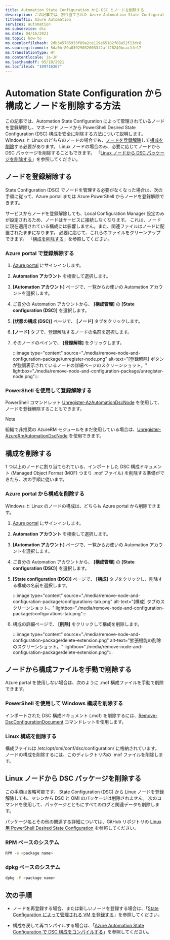 ```yaml
---
title: Automation State Configuration から DSC とノードを削除する
description: この記事では、割り当てられた Azure Automation State Configuration (DSC) 構成ドキュメントを削除して、マネージド ノードを登録解除する方法について説明します。
titleSuffix: Azure Automation
services: automation
ms.subservice: dsc
ms.date: 04/16/2021
ms.topic: how-to
ms.openlocfilehash: 2db345705933f89a2ce119e65182f88a52f13dc8
ms.sourcegitcommit: 5da0bf89a039290326033f2aff26249bcac1fe17
ms.translationtype: HT
ms.contentlocale: ja-JP
ms.lasthandoff: 05/10/2021
ms.locfileid: "109716367"
---
```

# <a name="how-to-remove-a-configuration-and-node-from-automation-state-configuration"></a>Automation State Configuration から構成とノードを削除する方法

この記事では、Automation State Configuration によって管理されているノードを登録解除し、マネージド ノードから PowerShell Desired State Configuration (DSC) 構成を安全に削除する方法について説明します。 Windows と Linux のどちらのノードの場合でも、[ノードを登録解除](#unregister-a-node)して[構成を削除](#delete-a-configuration-from-the-azure-portal)する必要があります。 Linux ノードの場合のみ、必要に応じてノードから DSC パッケージを削除することもできます。 「[Linux ノードから DSC パッケージを削除する](#remove-the-dsc-package-from-a-linux-node)」を参照してください。

## <a name="unregister-a-node"></a>ノードを登録解除する

State Configuration (DSC) でノードを管理する必要がなくなった場合は、次の手順に従って、Azure portal または Azure PowerShell からノードを登録解除できます。

サービスからノードを登録解除しても、Local Configuration Manager 設定のみが設定されるため、ノードはサービスに接続しなくなります。 これは、ノードに現在適用されている構成には影響しません。また、関連ファイルはノードに配置されたままになります。 必要に応じて、これらのファイルをクリーンアップできます。 「[構成を削除する](#delete-a-configuration)」を参照してください。

### <a name="unregister-in-the-azure-portal"></a>Azure portal で登録解除する

1. [Azure portal](https://portal.azure.com) にサインインします。
1. **Automation アカウント** を検索して選択します。
1. **[Automation アカウント]** ページで、一覧からお使いの Automation アカウントを選択します。
1. ご自分の Automation アカウントから、 **[構成管理]** の **[State configuration (DSC)]** を選択します。
1. **[状態の構成 (DSC)]** ページで、 **[ノード]** タブをクリックします。
1. **[ノード]** タブで、登録解除するノードの名前を選択します。
1. そのノードのペインで、 **[登録解除]** をクリックします。

   :::image type="content" source="./media/remove-node-and-configuration-package/unregister-node.png" alt-text="[登録解除] ボタンが強調表示されているノードの詳細ページのスクリーンショット。" lightbox="./media/remove-node-and-configuration-package/unregister-node.png":::

### <a name="unregister-using-powershell"></a>PowerShell を使用して登録解除する

PowerShell コマンドレット [Unregister-AzAutomationDscNode](/powershell/module/az.automation/unregister-azautomationdscnode) を使用して、ノードを登録解除することもできます。

>[!NOTE]
>組織で非推奨の AzureRM モジュールをまだ使用している場合は、[Unregister-AzureRmAutomationDscNode](/powershell/module/azurerm.automation/unregister-azurermautomationdscnode) を使用できます。

## <a name="delete-a-configuration"></a>構成を削除する

1 つ以上のノードに割り当てられている、インポートした DSC 構成ドキュメント (Managed Object Format (MOF) つまり .mof ファイル) を削除する準備ができたら、次の手順に従います。

### <a name="delete-a-configuration-from-the-azure-portal"></a>Azure portal から構成を削除する

Windows と Linux のノードの構成は、どちらも Azure portal から削除できます。

1. [Azure portal](https://portal.azure.com) にサインインします。
1. **Automation アカウント** を検索して選択します。
1. **[Automation アカウント]** ページで、一覧からお使いの Automation アカウントを選択します。
1. ご自分の Automation アカウントから、 **[構成管理]** の **[State configuration (DSC)]** を選択します。
1. **[State configuration (DSC)]** ページで、 **[構成]** タブをクリックし、削除する構成の名前を選択します。

   :::image type="content" source="./media/remove-node-and-configuration-package/configurations-tab.png" alt-text="[構成] タブのスクリーンショット。" lightbox="./media/remove-node-and-configuration-package/configurations-tab.png":::

1. 構成の詳細ページで、 **[削除]** をクリックして構成を削除します。

   :::image type="content" source="./media/remove-node-and-configuration-package/delete-extension.png" alt-text="拡張機能の削除のスクリーンショット。" lightbox="./media/remove-node-and-configuration-package/delete-extension.png":::

## <a name="manually-delete-a-configuration-file-from-a-node"></a>ノードから構成ファイルを手動で削除する

Azure portal を使用しない場合は、次のように .mof 構成ファイルを手動で削除できます。

### <a name="delete-a-windows-configuration-using-powershell"></a>PowerShell を使用して Windows 構成を削除する

インポートされた DSC 構成ドキュメント (.mof) を削除するには、[Remove-DscConfigurationDocument](/powershell/module/psdesiredstateconfiguration/remove-dscconfigurationdocument) コマンドレットを使用します。

### <a name="delete-a-linux-configuration"></a>Linux 構成を削除する

構成ファイルは /etc/opt/omi/conf/dsc/configuration/ に格納されています。 ノードの構成を削除するには、このディレクトリ内の .mof ファイルを削除します。

## <a name="remove-the-dsc-package-from-a-linux-node"></a>Linux ノードから DSC パッケージを削除する

この手順は省略可能です。 State Configuration (DSC) から Linux ノードを登録解除しても、マシンから DSC と OMI のパッケージは削除されません。 次のコマンドを使用して、パッケージとともにすべてのログと関連データも削除します。

パッケージ名とその他の関連する詳細については、GitHub リポジトリの [Linux 用 PowerShell Desired State Configuration](https://github.com/Microsoft/PowerShell-DSC-for-Linux) を参照してください。

### <a name="rpm-based-systems"></a>RPM ベースのシステム

```bash
RPM -e <package name>
``` 

### <a name="dpkg-based-systems"></a>dpkg ベースのシステム

```bash
dpkg -P <package name>
```

 ## <a name="next-steps"></a>次の手順

- ノードを再登録する場合、または新しいノードを登録する場合は、「[State Configuration によって管理される VM を登録する](../tutorial-configure-servers-desired-state.md#register-a-vm-to-be-managed-by-state-configuration)」を参照してください。

- 構成を戻して再コンパイルする場合は、「[Azure Automation State Configuration で DSC 構成をコンパイルする](../automation-dsc-compile.md)」を参照してください。